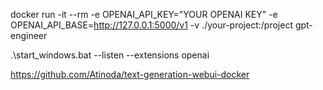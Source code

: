 docker run -it --rm -e OPENAI_API_KEY="YOUR OPENAI KEY" -e OPENAI_API_BASE=http://127.0.0.1:5000/v1 -v ./your-project:/project gpt-engineer

.\start_windows.bat  --listen --extensions openai


https://github.com/Atinoda/text-generation-webui-docker